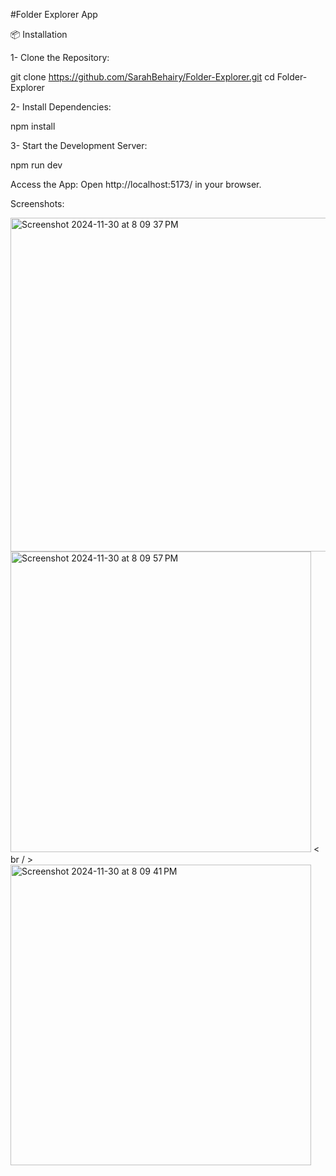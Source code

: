 #Folder Explorer App


📦 Installation

1- Clone the Repository:

git clone https://github.com/SarahBehairy/Folder-Explorer.git cd Folder-Explorer

2- Install Dependencies:

npm install

3- Start the Development Server:

npm run dev

Access the App: Open http://localhost:5173/ in your browser.



Screenshots:

<img width="534" alt="Screenshot 2024-11-30 at 8 09 37 PM" src="https://github.com/user-attachments/assets/036c6f4c-5f06-4388-ad46-4f094efff2e9">
<img width="481" alt="Screenshot 2024-11-30 at 8 09 57 PM" src="https://github.com/user-attachments/assets/0bd5e584-010e-4957-95ed-70a2fe187cc0">
< br / > 
<img width="481" alt="Screenshot 2024-11-30 at 8 09 41 PM" src="https://github.com/user-attachments/assets/02c4fe1b-fcd7-4406-9e33-1aa3e07fdd6d">
